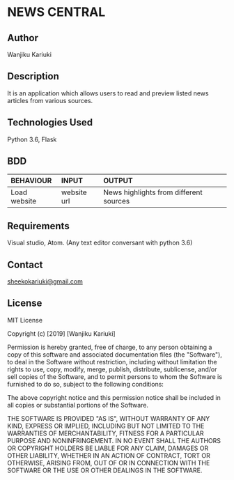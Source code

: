 # NEWS CENTRAL

## Author

Wanjiku Kariuki

## Description
It is an application which allows users to read and preview listed news articles from various sources.

## Technologies Used

Python 3.6, Flask

## BDD

| BEHAVIOUR    | INPUT   |  OUTPUT |
| :------------- | :------------- | :--------------- |
| Load website | website url | News highlights from different sources |



## Requirements

Visual studio, Atom.
(Any text editor conversant with python 3.6)

## Contact

sheekokariuki@gmail.com

## License
 
MIT License

Copyright (c) [2019] [Wanjiku Kariuki]

Permission is hereby granted, free of charge, to any person obtaining a copy
of this software and associated documentation files (the "Software"), to deal
in the Software without restriction, including without limitation the rights
to use, copy, modify, merge, publish, distribute, sublicense, and/or sell
copies of the Software, and to permit persons to whom the Software is
furnished to do so, subject to the following conditions:

The above copyright notice and this permission notice shall be included in all
copies or substantial portions of the Software.

THE SOFTWARE IS PROVIDED "AS IS", WITHOUT WARRANTY OF ANY KIND, EXPRESS OR
IMPLIED, INCLUDING BUT NOT LIMITED TO THE WARRANTIES OF MERCHANTABILITY,
FITNESS FOR A PARTICULAR PURPOSE AND NONINFRINGEMENT. IN NO EVENT SHALL THE
AUTHORS OR COPYRIGHT HOLDERS BE LIABLE FOR ANY CLAIM, DAMAGES OR OTHER
LIABILITY, WHETHER IN AN ACTION OF CONTRACT, TORT OR OTHERWISE, ARISING FROM,
OUT OF OR IN CONNECTION WITH THE SOFTWARE OR THE USE OR OTHER DEALINGS IN THE
SOFTWARE.